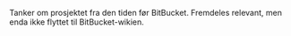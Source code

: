 Tanker om prosjektet fra den tiden før BitBucket. Fremdeles relevant, men enda
ikke flyttet til BitBucket-wikien.
